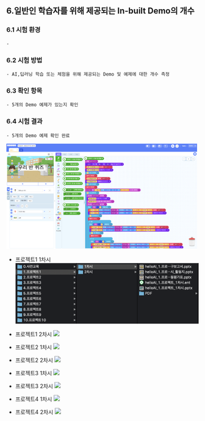 ## 6.일반인 학습자를 위해 제공되는 In-built Demo의 개수



### 6.1 시험 환경
    - 


### 6.2 시험 방법
    - AI,딥러닝 학습 또는 체험을 위해 제공되는 Demo 및 예제에 대한 개수 측정
    


### 6.3 확인 항목
    - 5개의 Demo 예제가 있는지 확인



### 6.4 시험 결과
    - 5개의 Demo 예제 확인 완료
    

<img width="500" src="./img/demo2.png"></img>

- 프로젝트1 1차시
<img width="500" src="./img/1-1.png"></img>

- 프로젝트1 2차시
<img src="/img/1-2.png"></img>

- 프로젝트2 1차시
<img src="/img/2-1.png"></img>

- 프로젝트2 2차시
<img src="/img/2-2.png"></img>

- 프로젝트3 1차시
<img src="/img/3-1.png"></img>

- 프로젝트3 2차시
<img src="/img/3-2.png"></img>

- 프로젝트4 1차시
<img src="/img/4-1.png"></img>

- 프로젝트4 2차시
<img src="/img/4-2.png"></img>
